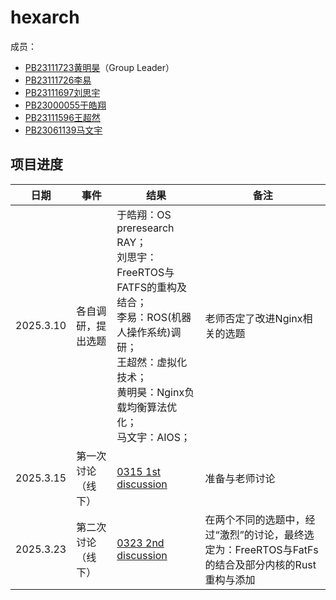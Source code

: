 # hexarch
成员：
+ [PB23111723黄明昊](https://github.com/VideoBus66)（Group Leader）
+ [PB23111726李易](https://github.com/Leeyiiii)
+ [PB23111697刘思宇](https://github.com/MrKyomoto)
+ [PB23000055于皓翔](https://github.com/Parfait5)
+ [PB23111596王超然](https://github.com/cmdyc)
+ [PB23061139马文宇](https://github.com/LUNACY72)

## 项目进度
| 日期      | 事件     | 结果                                                    | 备注           |
| --------- | -------- | ------------------------------------------------------- | -------------- |
|2025.3.10|各自调研，提出选题|于皓翔：OS preresearch RAY；<br>刘思宇：FreeRTOS与FATFS的重构及结合；<br>李易：ROS(机器人操作系统)调研；<br>王超然：虚拟化技术；<br>黄明昊：Nginx负载均衡算法优化；<br>马文宇：AIOS；|老师否定了改进Nginx相关的选题|
|2025.3.15|第一次讨论（线下）| [0315 1st discussion](https://github.com/OSH-2025/hexarch/blob/master/docs/discussion/0315_1st_discussion.md)|准备与老师讨论|
|2025.3.23|第二次讨论（线下）| [0323 2nd discussion](https://github.com/OSH-2025/hexarch/blob/master/docs/discussion/0323_2nd_discussion.md)|在两个不同的选题中，经过“激烈”的讨论，最终选定为：FreeRTOS与FatFs的结合及部分内核的Rust重构与添加|